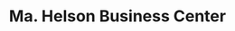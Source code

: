 ---
title: "Ma. Helson Business Center"
url: /gbarnga/ma-helson-business-center/
shop: convenience
---